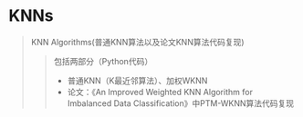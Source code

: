 # KNNs
> KNN Algorithms(普通KNN算法以及论文KNN算法代码复现)
>> 包括两部分（Python代码）
>> + 普通KNN（K最近邻算法）、加权WKNN
>> + 论文：《An Improved Weighted KNN Algorithm for Imbalanced Data Classification》中PTM-WKNN算法代码复现
